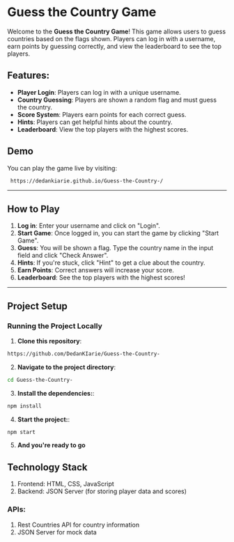 # Guess the Country Game

Welcome to the **Guess the Country Game**! This game allows users to guess countries based on the flags shown. Players can log in with a username, earn points by guessing correctly, and view the leaderboard to see the top players.

## Features:
- **Player Login**: Players can log in with a unique username.
- **Country Guessing**: Players are shown a random flag and must guess the country.
- **Score System**: Players earn points for each correct guess.
- **Hints**: Players can get helpful hints about the country.
- **Leaderboard**: View the top players with the highest scores.

## Demo

You can play the game live by visiting:
```sh
 https://dedankiarie.github.io/Guess-the-Country-/
```
---

## How to Play

1. **Log in**: Enter your username and click on "Login".
2. **Start Game**: Once logged in, you can start the game by clicking "Start Game".
3. **Guess**: You will be shown a flag. Type the country name in the input field and click "Check Answer".
4. **Hints**: If you're stuck, click "Hint" to get a clue about the country.
5. **Earn Points**: Correct answers will increase your score.
6. **Leaderboard**: See the top players with the highest scores!

---

## Project Setup

### Running the Project Locally

1. **Clone this repository**:
 ```sh
 https://github.com/DedanKIarie/Guess-the-Country-
 ```
2. **Navigate to the project directory**:
```sh
cd Guess-the-Country-
```
3. **Install the dependencies:**:
```sh
npm install
```
4. **Start the project:**:
```sh
npm start
```
5. **And you're ready to go**

## Technology Stack
1. Frontend: HTML, CSS, JavaScript
2. Backend: JSON Server (for storing player data and scores)

### APIs:

1. Rest Countries API for country information
2. JSON Server for mock data

